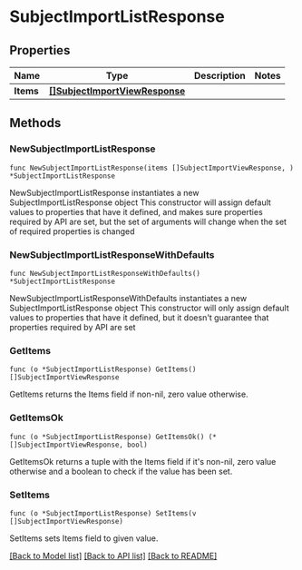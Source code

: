 # SubjectImportListResponse

## Properties

Name | Type | Description | Notes
------------ | ------------- | ------------- | -------------
**Items** | [**[]SubjectImportViewResponse**](SubjectImportViewResponse.md) |  | 

## Methods

### NewSubjectImportListResponse

`func NewSubjectImportListResponse(items []SubjectImportViewResponse, ) *SubjectImportListResponse`

NewSubjectImportListResponse instantiates a new SubjectImportListResponse object
This constructor will assign default values to properties that have it defined,
and makes sure properties required by API are set, but the set of arguments
will change when the set of required properties is changed

### NewSubjectImportListResponseWithDefaults

`func NewSubjectImportListResponseWithDefaults() *SubjectImportListResponse`

NewSubjectImportListResponseWithDefaults instantiates a new SubjectImportListResponse object
This constructor will only assign default values to properties that have it defined,
but it doesn't guarantee that properties required by API are set

### GetItems

`func (o *SubjectImportListResponse) GetItems() []SubjectImportViewResponse`

GetItems returns the Items field if non-nil, zero value otherwise.

### GetItemsOk

`func (o *SubjectImportListResponse) GetItemsOk() (*[]SubjectImportViewResponse, bool)`

GetItemsOk returns a tuple with the Items field if it's non-nil, zero value otherwise
and a boolean to check if the value has been set.

### SetItems

`func (o *SubjectImportListResponse) SetItems(v []SubjectImportViewResponse)`

SetItems sets Items field to given value.



[[Back to Model list]](../README.md#documentation-for-models) [[Back to API list]](../README.md#documentation-for-api-endpoints) [[Back to README]](../README.md)


